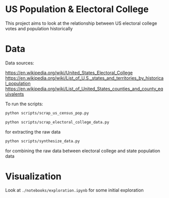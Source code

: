 # US Population & Electoral College

This project aims to look at the relationship between US electoral college votes and population historically

# Data

Data sources:

https://en.wikipedia.org/wiki/United_States_Electoral_College \
https://en.wikipedia.org/wiki/List_of_U.S._states_and_territories_by_historical_population
https://en.wikipedia.org/wiki/List_of_United_States_counties_and_county_equivalents


To run the scripts:

```bash
python scripts/scrap_us_census_pop.py
```

```bash
python scripts/scrap_electoral_college_data.py
```

for extracting the raw data

```bash
python scripts/synthesize_data.py
```

for combining the raw data between electoral college and state population data

# Visualization

Look at `./notebooks/exploration.ipynb` for some initial exploration
